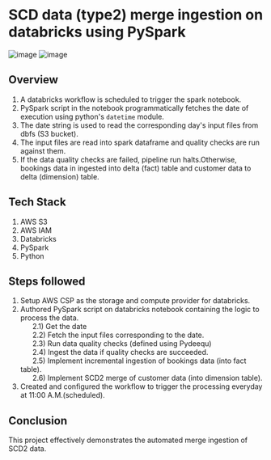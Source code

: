 # SCD data (type2) merge ingestion on databricks using PySpark
![image](https://github.com/user-attachments/assets/fb778bdc-e593-40d5-8031-32a30309ccd4)
![image](https://github.com/user-attachments/assets/90ba543d-891b-4862-88ca-015512532d77)

## Overview
1. A databricks workflow is scheduled to trigger the spark notebook.<br>
2. PySpark script in the notebook programmatically fetches the date of execution using python's `datetime` module.<br>
3. The date string is used to read the corresponding day's input files from dbfs (S3 bucket).<br>
4. The input files are read into spark dataframe and quality checks are run against them.<br>
5. If the data quality checks are failed, pipeline run halts.Otherwise, bookings data in ingested into delta (fact) table and customer data to delta (dimension) table.<br>

## Tech Stack
1. AWS S3
2. AWS IAM 
3. Databricks
4. PySpark
5. Python

## Steps followed
1. Setup AWS CSP as the storage and compute provider for databricks.
2. Authored PySpark script on databricks notebook containing the logic to process the data.<br>
&nbsp;&nbsp;&nbsp;&nbsp;&nbsp;&nbsp;2.1) Get the date<br>
&nbsp;&nbsp;&nbsp;&nbsp;&nbsp;&nbsp;2.2) Fetch the input files corresponding to the date.<br>
&nbsp;&nbsp;&nbsp;&nbsp;&nbsp;&nbsp;2.3) Run data quality checks (defined using Pydeequ)<br>
&nbsp;&nbsp;&nbsp;&nbsp;&nbsp;&nbsp;2.4) Ingest the data if quality checks are succeeded.<br>
&nbsp;&nbsp;&nbsp;&nbsp;&nbsp;&nbsp;2.5) Implement incremental ingestion of bookings data (into fact table).<br>
&nbsp;&nbsp;&nbsp;&nbsp;&nbsp;&nbsp;2.6) Implement SCD2 merge of customer data (into dimension table).<br>
3. Created and configured the workflow to trigger the processing everyday at 11:00 A.M.(scheduled).<br>

## Conclusion
This project effectively demonstrates the automated merge ingestion of SCD2 data.
